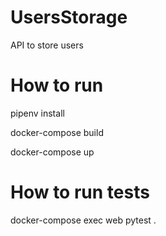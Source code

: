 # UsersStorage
API to store users
# How to run
pipenv install

docker-compose build

docker-compose up
# How to run tests
docker-compose exec web pytest .
